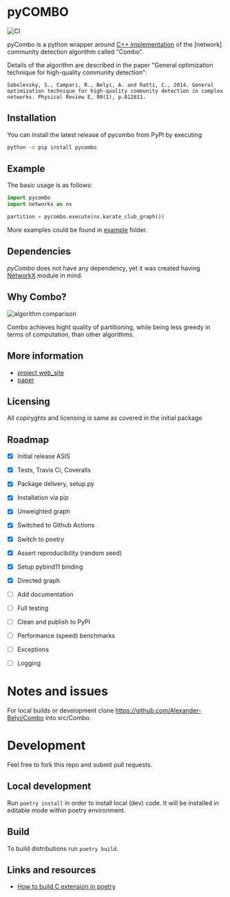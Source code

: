 # pyCOMBO
![CI](https://github.com/Casyfill/pyCombo/workflows/CI/badge.svg)

pyCombo is a python wrapper around [C++ implementation](https://github.com/Alexander-Belyi/Combo) of the [network] community detection algorithm called "Combo".

Details of the algorithm are described in the paper "General optimization technique for high-quality community detection":

```
Sobolevsky, S., Campari, R., Belyi, A. and Ratti, C., 2014. General optimization technique for high-quality community detection in complex networks. Physical Review E, 90(1), p.012811.
```

## Installation
You can install the latest release of pycombo from PyPI by executing
```bash
python -m pip install pycombo
```

## Example
The basic usage is as follows:
```python
import pycombo
import networkx as nx

partition = pycombo.execute(nx.karate_club_graph())
```
More examples could be found in [example](https://github.com/Casyfill/pyCombo/tree/master/example) folder.

## Dependencies
*pyCombo* does not have any dependency, yet it was created having [NetworkX](https://networkx.github.io/) module in mind.

## Why Combo?
![algorithm comparison](http://senseable.mit.edu/community_detection/img/plot_yoon_01.png)

Combo achieves hight quality of partitioning, while being less greedy in terms of computation, than other algorithms.



## More information
- [project web_site](http://senseable.mit.edu/community_detection/)
- [paper](http://journals.aps.org/pre/abstract/10.1103/PhysRevE.90.012811)

## Licensing
All copiryghts and licensing is same as covered in the initial package

## Roadmap
- [x] Initial release ASIS
- [x] Tests, Travis Ci, Coveralls
- [x] Package delivery, setup.py
- [x] Installation via pip
- [x] Unweighted graph
- [x] Switched to Github Actions
- [x] Switch to poetry
- [x] Assert reproducibility (random seed)
- [x] Setup pybind11 binding
- [x] Directed graph
- [ ] Add documentation
- [ ] Full testing
- [ ] Clean and publish to PyPI
- [ ] Performance (speed) benchmarks
- [ ] Exceptions
- [ ] Logging


# Notes and issues
For local builds or development clone https://github.com/Alexander-Belyi/Combo into src/Combo.

# Development
Feel free to fork this repo and submit pull requests.

## Local development
Run `poetry install` in order to install local (dev) code.
It will be installed in editable mode within poetry environment.

## Build
To build distributions run `poetry build`.

## Links and resources
- [How to build C extension in poetry](https://github.com/python-poetry/poetry/issues/2740)

